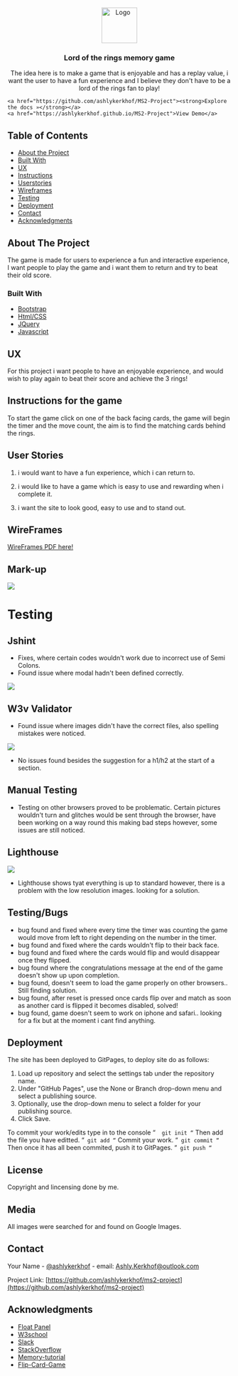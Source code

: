 <!-- PROJECT LOGO -->
<br />
<p align="center">
  <a href="https://github.com/ashlykerkhof/ms2-project">
    <img src="assets/images/logo.png" alt="Logo" width="80" height="80">
  </a>

  <h3 align="center">Lord of the rings memory game</h3>

  <p align="center">
    The idea here is to make a game that is enjoyable and has a replay value, i want the user to have a fun experience and I believe they don't have to be a lord of the rings fan to play!</p>
<p align="center">
    
    <a href="https://github.com/ashlykerkhof/MS2-Project"><strong>Explore the docs »</strong></a>
    <a href="https://ashlykerkhof.github.io/MS2-Project">View Demo</a>




## Table of Contents

* [About the Project](#about-the-project)
 * [Built With](#built-with)
* [UX](#UX)
 * [Instructions](#Instructions)
 * [Userstories](#user-stories)
 * [Wireframes](#WireFrames)
* [Testing](#Testing/Bugs)
* [Deployment](#deployment)
* [Contact](#contact)
* [Acknowledgments](#acknowledgments)




## About The Project

The game is made for users to experience a fun and interactive experience, I want people to play the game and i want them to return and try to beat their old score.



### Built With

* [Bootstrap](Bootstrap)
* [Html/CSS](Html/Css)
* [JQuery](JQuery)
* [Javascript](Javascript)




## UX

For this project i want people to have an enjoyable experience, and would wish to play again to beat their score and achieve the 3 rings!

## Instructions for the game

To start the game click on one of the back facing cards, the game will begin the timer and the move count, the aim is to find the matching cards behind the rings.

## User Stories

1. i would want to have a fun experience, which i can return to.

2. i would like to have a game which is easy to use and rewarding when i complete it.

3. i want the site to look good, easy to use and to stand out.

## WireFrames

<a href="assets/wireframes/wireframes2.pdf">WireFrames PDF here!</a>

## Mark-up

<img src="assets/wireframes/markup2.png">


# Testing


## Jshint

* Fixes, where certain codes wouldn't work due to incorrect use of Semi Colons.
* Found issue where modal hadn't been defined correctly.

<img src="assets/wireframes/jshint.png">

## W3v Validator

* Found issue where images didn't have the correct files, also spelling mistakes were noticed. 

<img src="assets/wireframes/w3validation.png">

* No issues found besides the suggestion for a h1/h2 at the start of a section. 

## Manual Testing

* Testing on other browsers proved to be problematic. Certain pictures wouldn't turn and glitches would be sent through the browser, have been working on a way round this making bad steps however, some issues are still noticed.

## Lighthouse

<img src="assets/wireframes/lighthouse1.png">

* Lighthouse shows tyat everything is up to standard however, there is a problem with the low resolution images. looking for a solution.

## Testing/Bugs

* bug found and fixed where every time the timer was counting the game would move from left to right depending on the number in the timer.
* bug found and fixed where the cards wouldn't flip to their back face.
* bug found and fixed where the cards would flip and would disappear once they flipped.
* bug found where the congratulations message at the end of the game doesn't show up upon completion.
* bug found, doesn't seem to load the game properly on other browsers.. Still finding solution.
* bug found, after reset is pressed once cards flip over and match as soon as another card is flipped it becomes disabled, solved!
* bug found, game doesn't seem to work on iphone and safari.. looking for a fix but at the moment i cant find anything.




## Deployment

The site has been deployed to GitPages, to deploy site do as follows:

1. Load up repository and select the settings tab under the repository name.
2. Under "GitHub Pages", use the None or Branch drop-down menu and select a publishing source.
3. Optionally, use the drop-down menu to select a folder for your publishing source.
4. Click Save.

To commit your work/edits type in to the console
“` 
git init
“`
Then add the file you have editted.
“`
git add
“`
Commit your work.
“`
git commit
“`
Then once it has all been commited, push it to GitPages.
“`
git push
“`

## License

Copyright and lincensing done by me. 

## Media

All images were searched for and found on Google Images.


## Contact

Your Name - [@ashlykerkhof](https://twitter.com/Ashlykerkhof) - email: Ashly.Kerkhof@outlook.com

Project Link: [https://github.com/ashlykerkhof/ms2-project](https://github.com/ashlykerkhof/ms2-project)




## Acknowledgments

* [Float Panel](Float-panel)
* [W3school](W3school)
* [Slack](Slack)
* [StackOverflow](Stack-Overflow)
* [Memory-tutorial](https://scotch.io/tutorials/how-to-build-a-memory-matching-game-in-javascript)
* [Flip-Card-Game](https://www.youtube.com/watch?v=Y4lOwOOK7yE)